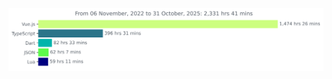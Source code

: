 <!--START_SECTION:waka-->
<!--END_SECTION:waka-->

<img
  src="https://github.com/vxxxxc/vxxxxc/blob/main/images/stat.svg"
  alt="Avinal WakaTime Activity"
/>
